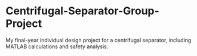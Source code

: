 # Centrifugal-Separator-Group-Project
My final-year individual design project for a centrifugal separator, including MATLAB calculations and safety analysis.
